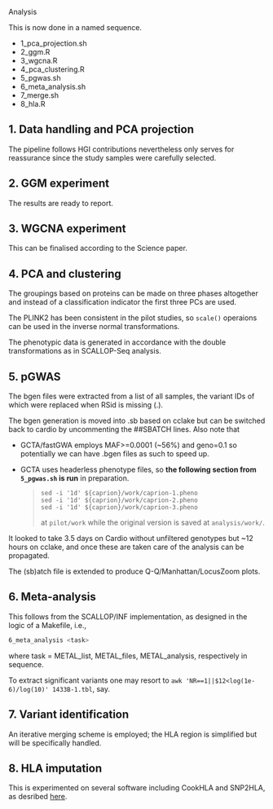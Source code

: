  Analysis

This is now done in a named sequence.

* 1_pca_projection.sh
* 2_ggm.R
* 3_wgcna.R
* 4_pca_clustering.R
* 5_pgwas.sh
* 6_meta_analysis.sh
* 7_merge.sh
* 8_hla.R

## 1. Data handling and PCA projection

The pipeline follows HGI contributions nevertheless only serves for reassurance since the study samples were carefully selected. 

## 2. GGM experiment

The results are ready to report.

## 3. WGCNA experiment

This can be finalised according to the Science paper.

## 4. PCA and clustering

The groupings based on proteins can be made on three phases altogether and instead of a classification indicator the first three PCs are used.

The PLINK2 has been consistent in the pilot studies, so `scale()` operaions can be used in the inverse normal transformations.

The phenotypic data is generated in accordance with the double transformations as in SCALLOP-Seq analysis.

## 5. pGWAS

The bgen files were extracted from a list of all samples, the variant IDs of which were replaced when RSid is missing (.).

The bgen generation is moved into .sb based on cclake but can be switched back to cardio by uncommenting the ##SBATCH lines. Also note that

* GCTA/fastGWA employs MAF>=0.0001 (~56%) and geno=0.1 so potentially we can have .bgen files as such to speed up.
* GCTA uses headerless phenotype files, so **the following section from `5_pgwas.sh` is run** in preparation.

    >```
    >sed -i '1d' ${caprion}/work/caprion-1.pheno
    >sed -i '1d' ${caprion}/work/caprion-2.pheno
    >sed -i '1d' ${caprion}/work/caprion-3.pheno
    >```
    >
    >at `pilot/work` while the original version is saved at `analysis/work/`.

It looked to take 3.5 days on Cardio without unfiltered genotypes but ~12 hours on cclake, and once these are taken care of the analysis can be propagated.

The (sb)atch file is extended to produce Q-Q/Manhattan/LocusZoom plots.

## 6. Meta-analysis

This follows from the SCALLOP/INF implementation, as designed in the logic of a Makefile, i.e.,

```bash
6_meta_analysis <task>
```
where task = METAL_list, METAL_files, METAL_analysis, respectively in sequence.

To extract significant variants one may resort to `awk 'NR==1||$12<log(1e-6)/log(10)' 1433B-1.tbl`, say.

## 7. Variant identification

An iterative merging scheme is employed; the HLA region is simplified but will be specifically handled.

## 8. HLA imputation

This is experimented on several software including CookHLA and SNP2HLA, as desribed [here](https://cambridge-ceu.github.io/csd3/applications/CookHLA.html).
